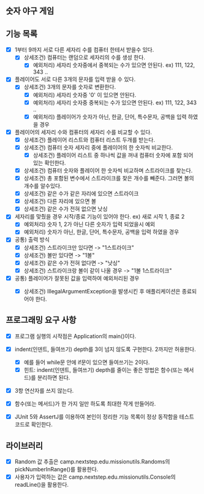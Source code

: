 ## 숫자 야구 게임

## 기능 목록

- [x] 1부터 9까지 서로 다른 세자리 수를 컴퓨터 한테서 받을수 있다.
  - [x] 상세조건) 컴퓨터는 랜덤으로 세자리의 수를 생성 한다.
    - [x] 예외처리) 세자리 숫자중에서 중복되는 수가 있으면 안된다. ex) 111, 122, 343 ..
- [x] 플레이어도 서로 다른 3개의 문자를 입력 받을 수 있다.
  - [x] 상세조건) 3개의 문자를 숫자로 변환한다.
     - [x] 예외처리) 세자리 숫자중 '0' 이 있으면 안된다. 
     - [x] 예외처리) 세자리 숫자중 중복되는 수가 있으면 안된다. ex) 111, 122, 343 ..
     - [x] 예외처리) 플레이어가 숫자가 아닌, 한글, 단어, 특수문자, 공백을 입력 하였을 경우
- [x] 플레이어의 세자리 수와 컴퓨터의 세자리 수를 비교할 수 있다.
  - [x] 상세조건) 플레이어 리스트와 컴퓨터 리스트 두개를 받는다.
  - [x] 상세조건) 컴퓨터 숫자 세자리 중에 플레이어의 한 숫자씩 비교한다.
    - [x] 상세조건) 플레이어 리스트 중 하나씩 값을 꺼내 컴퓨터 숫자에 포함 되어 있는 확인한다.
  - [x] 상세조건) 컴퓨터 숫자와 플레이어 한 숫자씩 비교하며 스트라이크를 찾는다.
  - [x] 상세조건) 총 포함된 변수에서 스트라이크를 찾은 개수를 빼준다. 그러면 볼의 개수를 알수있다.
  - [x] 상세조건) 같은 수가 같은 자리에 있으면 스트라이크
  - [x] 상세조건) 다른 자리에 있으면 볼
  - [x] 상세조건) 같은 수가 전혀 없으면 낫싱
- [x] 세자리를 맞췄을 경우 시작/종료 기능이 있어야 한다. ex) 새로 시작 1, 종료 2
  - [x] 예외처리) 숫자 1, 2가 아닌 다른 숫자가 입력 되었을시 예외
  - [x] 예외처리) 숫자가 아닌, 한글, 단어, 특수문자, 공백을 입력 하였을 경우
- [x] 공통) 출력 방식
  - [x] 상세조건) 스트라이크만 있다면 -> "1스트라이크"
  - [x] 상세조건) 볼만 있다면 -> "1볼"
  - [x] 상세조건) 같은 수가 전혀 없다면 -> "낫싱"
  - [x] 상세조건) 스트라이크랑 볼이 같이 나올 경우 -> "1볼 1스트라이크"
- [x] 공통) 플레이어가 잘못된 값을 입력하여 예외처리된 경우
  - [x] 상세조건) IllegalArgumentException을 발생시킨 후 애플리케이션은 종료되어야 한다.


## 프로그래밍 요구 사항

- [x] 프로그램 실행의 시작점은 Application의 main()이다.
- [x] indent(인덴트, 들여쓰기) depth를 3이 넘지 않도록 구현한다. 2까지만 허용한다.
  - [x] 예를 들어 while문 안에 if문이 있으면 들여쓰기는 2이다.
  - [x] 힌트: indent(인덴트, 들여쓰기) depth를 줄이는 좋은 방법은 함수(또는 메서드)를 분리하면 된다.
- [x] 3항 연산자를 쓰지 않는다.
- [x] 함수(또는 메서드)가 한 가지 일만 하도록 최대한 작게 만들어라.
- [x] JUnit 5와 AssertJ를 이용하여 본인이 정리한 기능 목록이 정상 동작함을 테스트 코드로 확인한다.


## 라이브러리

- [x] Random 값 추출은 camp.nextstep.edu.missionutils.Randoms의 pickNumberInRange()를 활용한다.
- [x] 사용자가 입력하는 값은 camp.nextstep.edu.missionutils.Console의 readLine()을 활용한다.
